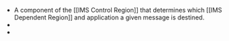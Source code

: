 - A component of the [[IMS Control Region]] that determines which [[IMS Dependent Region]] and application a given message is destined.
-
-